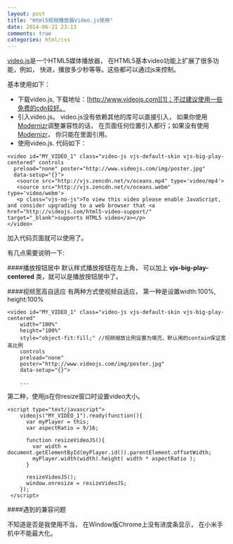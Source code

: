```yaml
---
layout: post
title: "Html5视频播放器Video.js使用"
date: 2014-06-21 23:13
comments: true
categories: html/css
---
```


[video.js][1]是一个HTML5媒体播放器， 在HTML5基本video功能上扩展了很多功能，例如， 快进，播放多少秒等等。这些都可以通过js来控制。

基本使用如下：

- 下载video.js, 下载地址：[http://www.videojs.com][1]；不过建议使用一些免费的cdn较好。
- 引入video.js。 video.js没有依赖其他的库可以直接引入， 如果你使用[Modernizr][2]调整兼容性的话， 在页面任何位置引入都行；如果没有使用[Modernizr][2]， 你只能在<head>里面引用。
- 使用video.js. 代码如下：

```
<video id="MY_VIDEO_1" class="video-js vjs-default-skin vjs-big-play-centered" controls
  preload="none" poster="http://www.videojs.com/img/poster.jpg"
  data-setup="{}">
   <source src="http://vjs.zencdn.net/v/oceans.mp4" type='video/mp4'>
   <source src="http://vjs.zencdn.net/v/oceans.webm" type='video/webm'>
   <p class="vjs-no-js">To view this video please enable JavaScript, and consider upgrading to a web browser that <a href="http://videojs.com/html5-video-support/" target="_blank">supports HTML5 video</a></p>
</video>
```
加入代码页面就可以使用了。

有几点需要说明一下:

####播放按钮居中
默认样式播放按钮在左上角， 可以加上 **vjs-big-play-centered** 类，就可以是播放按钮居中了。

####视频宽高自适应
有两种方式使视频自适应， 第一种是设置width:100%, height:100%

```
<video id="MY_VIDEO_1" class="video-js vjs-default-skin vjs-big-play-centered"
    width="100%"
    height="100%"
    style="object-fit:fill;" //视频缩放比例设置为填充，默认用的contain保证宽高比例
    controls
    preload="none" 
    poster="http://www.videojs.com/img/poster.jpg"
    data-setup="{}">

    ...
```

第二种，使用js在你resize窗口时设置video大小。

```
<script type="text/javascript">
    videojs("MY_VIDEO_1").ready(function(){
      var myPlayer = this;    
      var aspectRatio = 9/16; 

      function resizeVideoJS(){
        var width = document.getElementById(myPlayer.id()).parentElement.offsetWidth;
        myPlayer.width(width).height( width * aspectRatio );
      }

      resizeVideoJS(); 
      window.onresize = resizeVideoJS; 
    });
 </script>
```

####遇到的兼容问题

不知道是否是我使用不当， 在Window版Chrome上没有进度条显示， 在小米手机中不能最大化。


  [1]: http://www.videojs.com/
  [2]: http://modernizr.com/